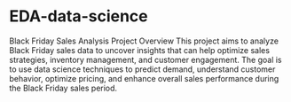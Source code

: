 # EDA-data-science 
Black Friday Sales Analysis
Project Overview
This project aims to analyze Black Friday sales data to uncover insights that can help optimize sales strategies, inventory management, and customer engagement. The goal is to use data science techniques to predict demand, understand customer behavior, optimize pricing, and enhance overall sales performance during the Black Friday sales period.
